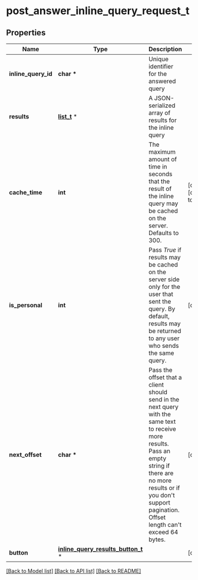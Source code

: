 # post_answer_inline_query_request_t

## Properties
Name | Type | Description | Notes
------------ | ------------- | ------------- | -------------
**inline_query_id** | **char \*** | Unique identifier for the answered query | 
**results** | [**list_t**](inline_query_result.md) \* | A JSON-serialized array of results for the inline query | 
**cache_time** | **int** | The maximum amount of time in seconds that the result of the inline query may be cached on the server. Defaults to 300. | [optional] [default to 300]
**is_personal** | **int** | Pass *True* if results may be cached on the server side only for the user that sent the query. By default, results may be returned to any user who sends the same query. | [optional] 
**next_offset** | **char \*** | Pass the offset that a client should send in the next query with the same text to receive more results. Pass an empty string if there are no more results or if you don&#39;t support pagination. Offset length can&#39;t exceed 64 bytes. | [optional] 
**button** | [**inline_query_results_button_t**](inline_query_results_button.md) \* |  | [optional] 

[[Back to Model list]](../README.md#documentation-for-models) [[Back to API list]](../README.md#documentation-for-api-endpoints) [[Back to README]](../README.md)


